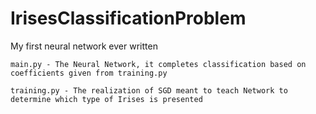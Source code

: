 # IrisesClassificationProblem
My first neural network ever written
```
main.py - The Neural Network, it completes classification based on coefficients given from training.py
```

```
training.py - The realization of SGD meant to teach Network to determine which type of Irises is presented 
```
